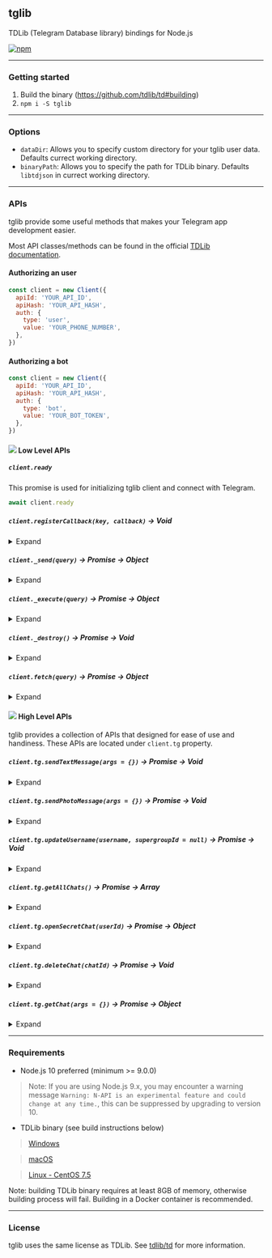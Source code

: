## tglib

TDLib (Telegram Database library) bindings for Node.js

[![npm](https://img.shields.io/npm/v/tglib.svg)](https://www.npmjs.com/package/tglib)

-----

### Getting started

1. Build the binary (https://github.com/tdlib/td#building)
2. `npm i -S tglib`

-----

### Options

- `dataDir`: Allows you to specify custom directory for your tglib user data. Defaults currect working directory.
- `binaryPath`: Allows you to specify the path for TDLib binary. Defaults `libtdjson` in currect working directory.

-----

### APIs

tglib provide some useful methods that makes your Telegram app development easier.

Most API classes/methods can be found in the official [TDLib documentation](https://core.telegram.org/tdlib/docs/classes.html).

#### Authorizing an user

```js
const client = new Client({
  apiId: 'YOUR_API_ID',
  apiHash: 'YOUR_API_HASH',
  auth: {
    type: 'user',
    value: 'YOUR_PHONE_NUMBER',
  },
})
```

#### Authorizing a bot

```js
const client = new Client({
  apiId: 'YOUR_API_ID',
  apiHash: 'YOUR_API_HASH',
  auth: {
    type: 'bot',
    value: 'YOUR_BOT_TOKEN',
  },
})
```

#### ![](https://placehold.it/12/efcf39/000?text=+) Low Level APIs


##### `client.ready`


This promise is used for initializing tglib client and connect with Telegram.

```js
await client.ready
```


##### `client.registerCallback(key, callback)` -> Void


<details>
<summary>Expand</summary>
<p>

This API is provided by tglib, you can use this API to register your function in order to receive callbacks.

The authorization process can be overridden here by registering `td:getInput` callback.

```js
client.registerCallback('td:update', (update) => console.log(update))
client.registerCallback('td:error', (error) => console.error(error))
client.registerCallback('td:getInput', async (args) => {
  const result = await getInputFromUser(args)
  return result
})
```
</p>
</details>


##### `client._send(query)` -> Promise -> Object


<details>
<summary>Expand</summary>
<p>

This API is provided by TDLib, you can use this API to send asynchronous message to Telegram.

```js
await client._send({
  '@type': 'sendMessage',
  'chat_id': -123456789,
  'input_message_content': {
    '@type': 'inputMessageText',
    'text': {
      '@type': 'formattedText',
      'text': '👻',
    },
  },
})
```
</p>
</details>


##### `client._execute(query)` -> Promise -> Object


<details>
<summary>Expand</summary>
<p>

This API is provided by TDLib, you can use this API to execute synchronous action to Telegram.

```js
await client._execute({
  '@type': 'getTextEntities',
  'text': '@telegram /test_command https://telegram.org telegram.me',
})
```
</p>
</details>


##### `client._destroy()` -> Promise -> Void


<details>
<summary>Expand</summary>
<p>

This API is provided by TDLib, you can use this API to destroy the client.

```js
await client._destroy()
```
</p>
</details>


##### `client.fetch(query)` -> Promise -> Object


<details>
<summary>Expand</summary>
<p>

This API is provided by tglib, you can use this API to send asynchronous message to Telegram and receive response.

```js
const chats = await client.fetch({
  '@type': 'getChats',
  'offset_order': '9223372036854775807',
  'offset_chat_id': 0,
  'limit': 100,
})
```
</p>
</details>


#### ![](https://placehold.it/12/3abc64/000?text=+) High Level APIs


tglib provides a collection of APIs that designed for ease of use and handiness. These APIs are located under `client.tg` property.


##### `client.tg.sendTextMessage(args = {})` -> Promise -> Void


<details>
<summary>Expand</summary>
<p>

This API is provided by tglib, you can use this API to send message to a chat. The function will combine custom options specified in `args` with its default.

The `TextStruct` struct uses "parseTextEntities" method which requires TDLib 1.1.0 or above, see [TDLib changelog](https://git.io/tdlibchanges) for details.

```js
const { TextStruct } = require('tglib/structs')

await client.tg.sendTextMessage({
  '$text': new TextStruct('`Hello` world!', 'textParseModeMarkdown'),
  'chat_id': 123456789,
  'disable_notification': true,
  'clear_draft': false,
})
```
</p>
</details>


##### `client.tg.sendPhotoMessage(args = {})` -> Promise -> Void


<details>
<summary>Expand</summary>
<p>

This API is provided by tglib, you can use this API to send photo to a chat. The function will combine custom options specified in `args` with its default.

The `TextStruct` struct uses "parseTextEntities" method which requires TDLib 1.1.0 or above, see [TDLib changelog](https://git.io/tdlibchanges) for details.

```js
const { TextStruct } = require('tglib/structs')

await client.tg.sendPhotoMessage({
  '$caption': new TextStruct('Such doge much wow'),
  'chat_id': 123456789,
  'path': '/tmp/doge.jpg',
  'ttl': 5,
})
```
</p>
</details>


##### `client.tg.updateUsername(username, supergroupId = null)` -> Promise -> Void


<details>
<summary>Expand</summary>
<p>

This API is provided by tglib, you can use this API to update the username for session user or a supergroup chat.

This API uses "checkChatUsername" method which requires TDLib 1.2.0 or above, see [TDLib changelog](https://git.io/tdlibchanges) for details.

```js
await client.tg.updateUsername('a_new_username')
```
</p>
</details>


##### `client.tg.getAllChats()` -> Promise -> Array


<details>
<summary>Expand</summary>
<p>

This API is provided by tglib, you can use this API to get all available chats of session user.

```js
const chats = await client.tg.getAllChats()
```
</p>
</details>


##### `client.tg.openSecretChat(userId)` -> Promise -> Object


<details>
<summary>Expand</summary>
<p>

This API is provided by tglib, you can use this API to open a secret chat with given user ID.

Note: Secret chats are associated with the corresponding TDLib folder. (i.e. only available on the same device).

```js
const chat = await client.tg.openSecretChat(123456789)
```
</p>
</details>


##### `client.tg.deleteChat(chatId)` -> Promise -> Void


<details>
<summary>Expand</summary>
<p>

This API is provided by tglib, you can use this API to delete a chat and remove it from the chat list. You can use this API to delete "private", "secret", "basicGroup", and "supergroup" chats.

```js
await client.tg.deleteChat(-12345678901234)
```
</p>
</details>


##### `client.tg.getChat(args = {})` -> Promise -> Object


<details>
<summary>Expand</summary>
<p>

This API is provided by tglib, you can use this API to get a chat by username or chat id. This method requires either `username` option, or `chat_id` option.

```js
const chat1 = await client.tg.getChat({ username: 'chat_username' })
const chat2 = await client.tg.getChat({ chat_id: '-12345678901234' })
```
</p>
</details>

-----

### Requirements

- Node.js 10 preferred (minimum >= 9.0.0)
> Note: If you are using Node.js 9.x, you may encounter a warning message `Warning: N-API is an experimental feature and could change at any time.`, this can be suppressed by upgrading to version 10.

- TDLib binary (see build instructions below)

> [Windows](https://github.com/c0re100/F9TelegramUtils#compile-tdlib-on-windows)

> [macOS](https://github.com/tdlib/td#macos)

> [Linux - CentOS 7.5](https://github.com/nodegin/tglib/blob/master/examples/centos_75.sh)

Note: building TDLib binary requires at least 8GB of memory, otherwise building process will fail. Building in a Docker container is recommended.

-----

### License

tglib uses the same license as TDLib. See [tdlib/td](https://github.com/tdlib/td) for more information.
